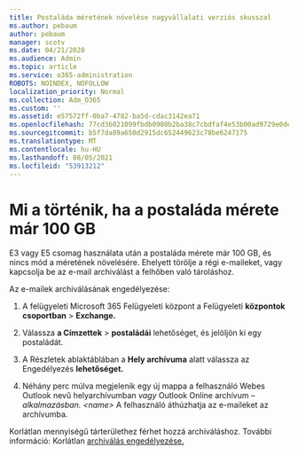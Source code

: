 ```yaml
---
title: Postaláda méretének növelése nagyvállalati verziós skusszal
ms.author: pebaum
author: pebaum
manager: scotv
ms.date: 04/21/2020
ms.audience: Admin
ms.topic: article
ms.service: o365-administration
ROBOTS: NOINDEX, NOFOLLOW
localization_priority: Normal
ms.collection: Adm_O365
ms.custom: ''
ms.assetid: e57572ff-0ba7-4782-ba5d-cdac3142ea71
ms.openlocfilehash: 77cd36021099fbdb0980b2ba38c7cbdfaf4e53b00ad9729e0deb3396f88dd7e9
ms.sourcegitcommit: b5f7da89a650d2915dc652449623c78be6247175
ms.translationtype: MT
ms.contentlocale: hu-HU
ms.lasthandoff: 08/05/2021
ms.locfileid: "53913212"
---
```

# <a name="what-to-do-if-your-mailbox-size-is-already-100gb"></a>Mi a történik, ha a postaláda mérete már 100 GB

E3 vagy E5 csomag használata után a postaláda mérete már 100 GB, és nincs mód a méretének növelésére. Ehelyett törölje a régi e-maileket, vagy kapcsolja be az e-mail archiválást a felhőben való tároláshoz. 
  
Az e-mailek archiválásának engedélyezése:
  
1. A felügyeleti Microsoft 365 Felügyeleti központ a Felügyeleti **központok csoportban** \> **Exchange.** 
    
2. Válassza **a Címzettek** \> **postaládái** lehetőséget, és jelöljön ki egy postaládát. 
    
3. A Részletek ablaktáblában a **Hely archívuma** alatt válassza az Engedélyezés **lehetőséget.** 
    
4. Néhány perc múlva megjelenik egy új mappa a felhasználó Webes Outlook nevű helyarchívumban *vagy* Outlook Online archívum – *alkalmazásban. \<name\>* A felhasználó áthúzhatja az e-maileket az archívumba. 
    
Korlátlan mennyiségű tárterülethez férhet hozzá archiváláshoz. További információ: Korlátlan [archiválás engedélyezése.](https://docs.microsoft.com/microsoft-365/compliance/enable-unlimited-archiving)
  

